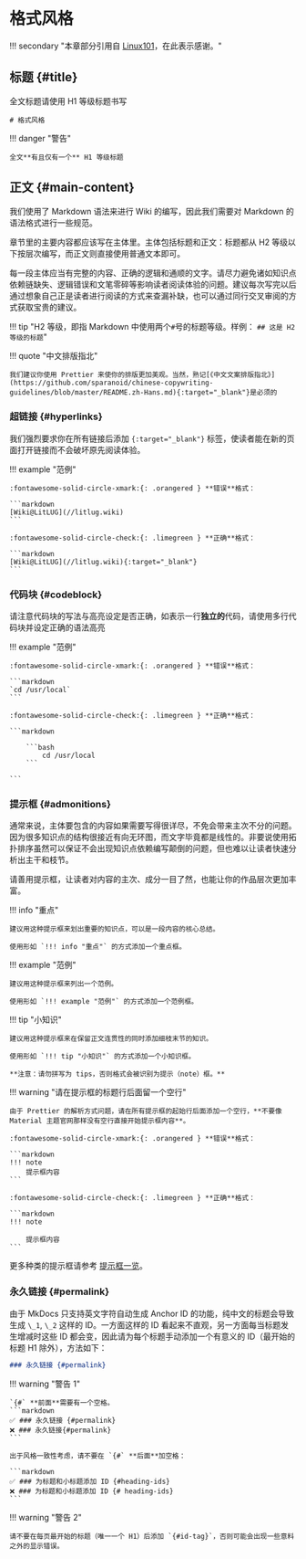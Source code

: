 # 格式风格

!!! secondary "本章部分引用自 [Linux101](https://101.ustclug.org/)，在此表示感谢。"

## 标题 {#title}

全文标题请使用 H1 等级标题书写

```maarkdown
# 格式风格
```

!!! danger "警告"

    全文**有且仅有一个** H1 等级标题

## 正文 {#main-content}

我们使用了 Markdown 语法来进行 Wiki 的编写，因此我们需要对 Markdown 的语法格式进行一些规范。

章节里的主要内容都应该写在主体里。主体包括标题和正文：标题都从 H2 等级以下按层次编写，而正文则直接使用普通文本即可。

每一段主体应当有完整的内容、正确的逻辑和通顺的文字。请尽力避免诸如知识点依赖链缺失、逻辑错误和文笔零碎等影响读者阅读体验的问题。建议每次写完以后通过想象自己正是读者进行阅读的方式来查漏补缺，也可以通过同行交叉审阅的方式获取宝贵的建议。

!!! tip "H2 等级，即指 Markdown 中使用两个`#`号的标题等级。样例： `## 这是 H2 等级的标题`"

!!! quote "中文排版指北"

    我们建议你使用 Prettier 来使你的排版更加美观。当然，熟记[《中文文案排版指北》](https://github.com/sparanoid/chinese-copywriting-guidelines/blob/master/README.zh-Hans.md){:target="_blank"}是必须的

### 超链接 {#hyperlinks}

我们强烈要求你在所有链接后添加 `{:target="_blank"}` 标签，使读者能在新的页面打开链接而不会破坏原先阅读体验。

!!! example "范例"

    :fontawesome-solid-circle-xmark:{: .orangered } **错误**格式：

    ```markdown
    [Wiki@LitLUG](//litlug.wiki)
    ```

    :fontawesome-solid-circle-check:{: .limegreen } **正确**格式：

    ```markdown
    [Wiki@LitLUG](//litlug.wiki){:target="_blank"}
    ```

### 代码块 {#codeblock}

请注意代码块的写法与高亮设定是否正确，如表示一行**独立的**代码，请使用多行代码块并设定正确的语法高亮

!!! example "范例"

    :fontawesome-solid-circle-xmark:{: .orangered } **错误**格式：

    ```markdown
    `cd /usr/local`
    ```

    :fontawesome-solid-circle-check:{: .limegreen } **正确**格式：

    ```markdown

        ```bash
            cd /usr/local
        ```

    ```

### 提示框 {#admonitions}

通常来说，主体要包含的内容如果需要写得很详尽，不免会带来主次不分的问题。因为很多知识点的结构很接近有向无环图，而文字毕竟都是线性的。非要说使用拓扑排序虽然可以保证不会出现知识点依赖编写颠倒的问题，但也难以让读者快速分析出主干和枝节。

请善用提示框，让读者对内容的主次、成分一目了然，也能让你的作品层次更加丰富。

!!! info "重点"

    建议用这种提示框来划出重要的知识点，可以是一段内容的核心总结。

    使用形如 `!!! info "重点"` 的方式添加一个重点框。

!!! example "范例"

    建议用这种提示框来列出一个范例。

    使用形如 `!!! example "范例"` 的方式添加一个范例框。

!!! tip "小知识"

    建议用这种提示框来在保留正文连贯性的同时添加细枝末节的知识。

    使用形如 `!!! tip "小知识"` 的方式添加一个小知识框。

    **注意：请勿拼写为 tips，否则格式会被识别为提示（note）框。**

!!! warning "请在提示框的标题行后面留一个空行"

    由于 Prettier 的解析方式问题，请在所有提示框的起始行后面添加一个空行，**不要像 Material 主题官网那样没有空行直接开始提示框内容**。

    :fontawesome-solid-circle-xmark:{: .orangered } **错误**格式：

    ```markdown
    !!! note
        提示框内容
    ```

    :fontawesome-solid-circle-check:{: .limegreen } **正确**格式：

    ```markdown
    !!! note

        提示框内容
    ```

更多种类的提示框请参考 [提示框一览](https://squidfunk.github.io/mkdocs-material/reference/admonitions/)。

### 永久链接 {#permalink}

由于 MkDocs 只支持英文字符自动生成 Anchor ID 的功能，纯中文的标题会导致生成 `\_1`, `\_2` 这样的 ID。一方面这样的 ID 看起来不直观，另一方面每当标题发生增减时这些 ID 都会变，因此请为每个标题手动添加一个有意义的 ID（最开始的标题 H1 除外），方法如下：

```markdown
### 永久链接 {#permalink}
```

!!! warning "警告 1"

    `{#` **前面**需要有一个空格。
    ```markdown
    ✅ ### 永久链接 {#permalink}
    ❌ ### 永久链接{#permalink}
    ```

    出于风格一致性考虑，请不要在 `{#` **后面**加空格：

    ```markdown
    ✅ ### 为标题和小标题添加 ID {#heading-ids}
    ❌ ### 为标题和小标题添加 ID {# heading-ids}
    ```

!!! warning "警告 2"

    请不要在每页最开始的标题（唯一一个 H1）后添加 `{#id-tag}`，否则可能会出现一些意料之外的显示错误。
